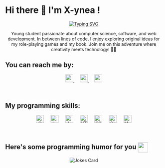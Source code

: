 <h1> Hi there 👋 I'm X-ynea ! </h1>

<p align="center">
  <a href="https://git.io/typing-svg"><img src="https://readme-typing-svg.demolab.com?font=Fira+Code&weight=900&size=20&pause=1000&color=f03f87&center=true&vCenter=true&width=600&height=50&lines=Computer+Science+Student;Always+learning+new+things;Open+for+job+opportunities" alt="Typing SVG" /></a>
</p>

<p align="center">
  Young student passionate about computer science, software, and web development. In between lines of code, I enjoy exploring original ideas for my role-playing games and my book. Join me on this adventure where creativity meets technology! 🚀✨
</p>


<h2>You can reach me by:</h2>
<p align="center">
  <a href="https://www.linkedin.com/in/sabrina-lavergne/" target="_blank">
    <img src="https://img.shields.io/badge/linkedin-%231DA1F2.svg?style=plastic&logo=linkedin&logoColor=white" alt="xynea_linkedin" height="25">
  </a>
  &emsp; 
  <a href="mailto:sabr.lavergne@gmail.com" target="_blank">
    <img src="https://img.shields.io/badge/gmail-EA4335.svg?style=plastic&logo=gmail&logoColor=white" alt="xynea_mail" height="25">
  </a>
  &emsp; 
  <a href="https://www.canva.com/design/DAF1S5PpB3E/D0G72Xb2IJGRPEbHVR3qzA/view?utm_content=DAF1S5PpB3E&utm_campaign=designshare&utm_medium=link&utm_source=editor" target="_blank">
    <img src="https://img.shields.io/badge/My%20resume-8A2BE2style=plastic" alt="xynea_resume" height="25">
  </a>
</p>

</br>

<h2>My programming skills:</h2>
<p align="center">
  <img alt="C" src="https://img.shields.io/badge/C%20-%232370ED.svg?style=plastic&logo=c&logoColor=white" height="25">
  &emsp; 
  <img alt="JavaScript" src="https://img.shields.io/badge/JavaScript%20-%23F7DF1E.svg?style=plastic&logo=javascript&logoColor=black" height="25">
  &emsp; 
  <img alt="Java" src="https://img.shields.io/badge/Java-%23007396.svg?style=plastic&logo=java&logoColor=white" height="25">
  &emsp; 
  <img alt="HTML" src="https://img.shields.io/badge/HTML5%20-%23E34F26.svg?style=plastic&logo=html5&logoColor=white" height="25">
  &emsp; 
  <img alt="CSS" src="https://img.shields.io/badge/CSS%20-%231572B6.svg?style=plastic&logo=css3&logoColor=white" height="25">
  &emsp; 
  <img alt="GitHub" src="https://img.shields.io/badge/github-%23181717.svg?style=plastic&logo=github&logoColor=white" height="25">
  &emsp; 
  <img alt="Mark Down" src="https://img.shields.io/badge/Markdown-000000?style=plastic&logo=markdown&logoColor=white" height="25">
</p>

</br>

<h2> Here's some programming humor for you <img align ='center' src='https://media2.giphy.com/media/UQDSBzfyiBKvgFcSTw/giphy.gif?cid=ecf05e47p3cd513axbek3f56ti3jzizq8hincw20jauyyfyw&rid=giphy.gif' width = '32px'></h2>

<div align="center">

![Jokes Card](https://readme-jokes.vercel.app/api?theme=radical)
</div>

